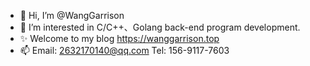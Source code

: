 - 👋 Hi, I’m @WangGarrison
- 👀 I’m interested in C/C++、Golang back-end program development.
- ✨ Welcome to my blog https://wanggarrison.top
- 📫 Email: 2632170140@qq.com  Tel: 156-9117-7603

<!---
WangGarrison/WangGarrison is a ✨ special ✨ repository because its `README.md` (this file) appears on your GitHub profile.
You can click the Preview link to take a look at your changes.
--->
